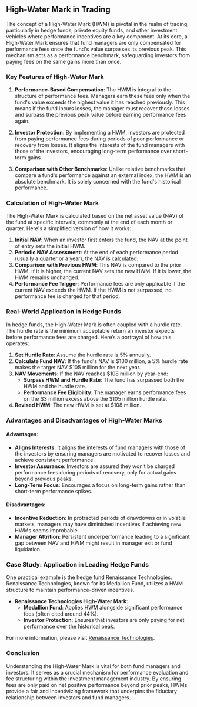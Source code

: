 ## High-Water Mark in Trading

The concept of a High-Water Mark (HWM) is pivotal in the realm of trading, particularly in hedge funds, private equity funds, and other investment vehicles where performance incentives are a key component. At its core, a High-Water Mark ensures that fund managers are only compensated for performance fees once the fund's value surpasses its previous peak. This mechanism acts as a performance benchmark, safeguarding investors from paying fees on the same gains more than once.

### Key Features of High-Water Mark

1. **Performance-Based Compensation**: The HWM is integral to the structure of performance fees. Managers earn these fees only when the fund's value exceeds the highest value it has reached previously. This means if the fund incurs losses, the manager must recover those losses and surpass the previous peak value before earning performance fees again.

2. **Investor Protection**: By implementing a HWM, investors are protected from paying performance fees during periods of poor performance or recovery from losses. It aligns the interests of the fund managers with those of the investors, encouraging long-term performance over short-term gains.

3. **Comparison with Other Benchmarks**: Unlike relative benchmarks that compare a fund's performance against an external index, the HWM is an absolute benchmark. It is solely concerned with the fund's historical performance.

### Calculation of High-Water Mark

The High-Water Mark is calculated based on the net asset value (NAV) of the fund at specific intervals, commonly at the end of each month or quarter. Here's a simplified version of how it works:

1. **Initial NAV**: When an investor first enters the fund, the NAV at the point of entry sets the initial HWM.
2. **Periodic NAV Assessment**: At the end of each performance period (usually a quarter or a year), the NAV is calculated.
3. **Comparison with Previous HWM**: This NAV is compared to the prior HWM. If it is higher, the current NAV sets the new HWM. If it is lower, the HWM remains unchanged.
4. **Performance Fee Trigger**: Performance fees are only applicable if the current NAV exceeds the HWM. If the HWM is not surpassed, no performance fee is charged for that period.

### Real-World Application in Hedge Funds

In hedge funds, the High-Water Mark is often coupled with a hurdle rate. The hurdle rate is the minimum acceptable return an investor expects before performance fees are charged. Here’s a portrayal of how this operates:

1. **Set Hurdle Rate**: Assume the hurdle rate is 5% annually.
2. **Calculate Fund NAV**: If the fund's NAV is $100 million, a 5% hurdle rate makes the target NAV $105 million for the next year.
3. **NAV Movements**: If the NAV reaches $108 million by year-end:
    - **Surpass HWM and Hurdle Rate**: The fund has surpassed both the HWM and the hurdle rate.
    - **Performance Fee Eligibility**: The manager earns performance fees on the $3 million excess above the $105 million hurdle rate.
4. **Revised HWM**: The new HWM is set at $108 million.

### Advantages and Disadvantages of High-Water Marks

#### Advantages:
- **Aligns Interests**: It aligns the interests of fund managers with those of the investors by ensuring managers are motivated to recover losses and achieve consistent performance.
- **Investor Assurance**: Investors are assured they won’t be charged performance fees during periods of recovery, only for actual gains beyond previous peaks.
- **Long-Term Focus**: Encourages a focus on long-term gains rather than short-term performance spikes.

#### Disadvantages:
- **Incentive Reduction**: In protracted periods of drawdowns or in volatile markets, managers may have diminished incentives if achieving new HWMs seems improbable.
- **Manager Attrition**: Persistent underperformance leading to a significant gap between NAV and HWM might result in manager exit or fund liquidation.

### Case Study: Application in Leading Hedge Funds

One practical example is the hedge fund Renaissance Technologies. Renaissance Technologies, known for its Medallion Fund, utilizes a HWM structure to maintain performance-driven incentives.

- **Renaissance Technologies High-Water Mark**:
    - **Medallion Fund**: Applies HWM alongside significant performance fees (often cited around 44%).
    - **Investor Protection**: Ensures that investors are only paying for net performance over the historical peak.

For more information, please visit [Renaissance Technologies](https://www.rentec.com).

### Conclusion

Understanding the High-Water Mark is vital for both fund managers and investors. It serves as a crucial mechanism for performance evaluation and fee structuring within the investment management industry. By ensuring fees are only paid on net positive performance beyond prior peaks, HWMs provide a fair and incentivizing framework that underpins the fiduciary relationship between investors and fund managers.
